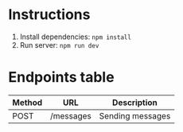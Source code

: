 # Instructions

1. Install dependencies: `npm install`
2. Run server: `npm run dev`

# Endpoints table

| Method | URL | Description |
|-------------|-------------|-------------|
| POST | /messages | Sending messages |